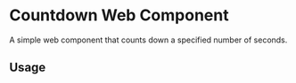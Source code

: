 # Countdown Web Component

A simple web component that counts down a specified number of seconds.

## Usage


